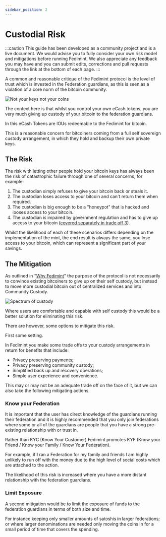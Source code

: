 ```yaml
---
sidebar_position: 2
---
```


# Custodial Risk

:::caution
This guide has been developed as a community project and is a live document. We would advise you to fully consider your own risk model and mitigations before running Fedimint. We also appreciate any feedback you may have and you can submit edits, corrections and pull requests through the link at the bottom of each page.
:::


A common and reasonable critique of the Fedimint protocol is the level of trust which is invested in the Federation guardians, as this is seen as a violation of a core norm of the bitcoin community. 

![Not your keys not your coins](/img/raw-figures/fm-notyourkeys.excalidraw.png)

The context here is that whilst you control your own eCash tokens, you are very much giving up custody of your bitcoin to the federation guardians.  

In this  eCash Tokens are IOUs redeemable to the Fedimint for bitcoin.

This is a reasonable concern for bitcoiners coming from a full self sovereign custody arrangement, in which they hold and backup their own private keys. 

## The Risk

The risk with letting other people hold your bitcoin keys has always been the risk of catastrophic failure through one of several concerns, for example:

1. The custodian simply refuses to give your bitcoin back or steals it. 
2. The custodian loses access to your bitcoin and can't return them when required.
3. The custodian is big enough to be a "honeypot" that is hacked and looses access to your bitcoin.
4. The custodian is impaired by government regulation and has to give up access to your bitcoin ([covered separately in trade off 3](RegulatoryRisk)). 

Whilst the likelihood of each of these scenarios differs depending on the implementation of the mint, the end result is always the same, you lose access to your bitcoin, which can represent a significant part of your savings. 

## The Mitigation

As outlined in "[Why Fedimint](../GettingStarted/Why-Fedimint)" the purpose of the protocol is not necessarily to convince existing bitcoiners to give up on their self custody, but instead to move more custodial bitcoin out of centralized services and into Community Custody. 

![Spectrum of custody](/img/raw-figures/fm-spectrum-custody.excalidraw.png)

Where users are comfortable and capable with self custody this would be a better solution for eliminating this risk. 

There are however, some options to mitigate this risk. 

First some setting. 

In Fedimint you make some trade offs to your custody arrangements in return for benefits that include: 

- Privacy preserving payments;
- Privacy preserving community custody;
- Simplified back up and recovery operations;
- Simple user experience and convenience.

This may or may not be an adequate trade off on the face of it, but we can also take the following mitigating actions. 

### Know your Federation

It is important that the user has direct knowledge of the guardians running their federation and it is highly recommended that you only join federations where some or all of the guardians are people that you have a strong pre-existing relationship with or trust in.

Rather than KYC (Know Your Customer) Fedimint promotes KYF (Know your Friend / Know your Family / Know Your Federation).

For example, if I ran a Federation for my family and friends I am highly unlikely to run off with the money due to the high level of social costs which are attached to the action. 

The likelihood of this risk is increased where you have a more distant relationship with the federation guardians. 

### Limit Exposure

A second mitigation would be to limit the exposure of funds to the federation guardians in terms of both size and time. 

For instance keeping only smaller amounts of satoshis in larger federations; or where larger denominations are needed only moving the coins in for a small period of time that covers the spending. 